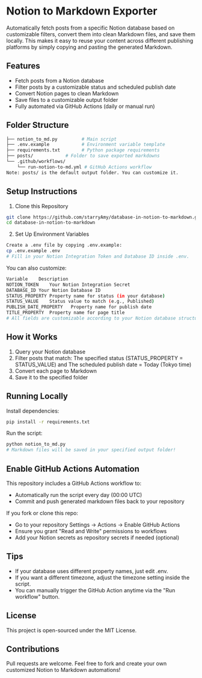 # Notion to Markdown Exporter

Automatically fetch posts from a specific Notion database based on customizable filters, convert them into clean Markdown files, and save them locally.
This makes it easy to reuse your content across different publishing platforms by simply copying and pasting the generated Markdown.

## Features

- Fetch posts from a Notion database
- Filter posts by a customizable status and scheduled publish date
- Convert Notion pages to clean Markdown
- Save files to a customizable output folder
- Fully automated via GitHub Actions (daily or manual run)

## Folder Structure

```bash
├── notion_to_md.py         # Main script
├── .env.example            # Environment variable template
├── requirements.txt        # Python package requirements
├── posts/            # Folder to save exported markdowns
└── .github/workflows/
    └── run-notion-to-md.yml # GitHub Actions workflow
Note: posts/ is the default output folder. You can customize it.
```

##  Setup Instructions

1. Clone this Repository

```bash
git clone https://github.com/starryAmy/database-in-notion-to-markdown.git
cd database-in-notion-to-markdown
```

2. Set Up Environment Variables
```bash
Create a .env file by copying .env.example:
cp .env.example .env
# Fill in your Notion Integration Token and Database ID inside .env.
```

You can also customize:

```bash
Variable	Description
NOTION_TOKEN	Your Notion Integration Secret	
DATABASE_ID	Your Notion Database ID	
STATUS_PROPERTY	Property name for status (in your database)	
STATUS_VALUE	Status value to match (e.g., Published)	
PUBLISH_DATE_PROPERTY	Property name for publish date	
TITLE_PROPERTY	Property name for page title	
# All fields are customizable according to your Notion database structure.
```

## How it Works
1. Query your Notion database
2. Filter posts that match: The specified status (STATUS_PROPERTY = STATUS_VALUE) and The scheduled publish date = Today (Tokyo time)
3. Convert each page to Markdown
4. Save it to the specified folder

## Running Locally
Install dependencies:
```bash
pip install -r requirements.txt
```

Run the script:
```bash
python notion_to_md.py
# Markdown files will be saved in your specified output folder!
```

## Enable GitHub Actions Automation
This repository includes a GitHub Actions workflow to:

- Automatically run the script every day (00:00 UTC)
- Commit and push generated markdown files back to your repository

If you fork or clone this repo:

- Go to your repository Settings → Actions → Enable GitHub Actions
- Ensure you grant "Read and Write" permissions to workflows
- Add your Notion secrets as repository secrets if needed (optional)

## Tips
- If your database uses different property names, just edit .env.
- If you want a different timezone, adjust the timezone setting inside the script.
- You can manually trigger the GitHub Action anytime via the "Run workflow" button.

## License
This project is open-sourced under the MIT License.

## Contributions
Pull requests are welcome.
Feel free to fork and create your own customized Notion to Markdown automations!
